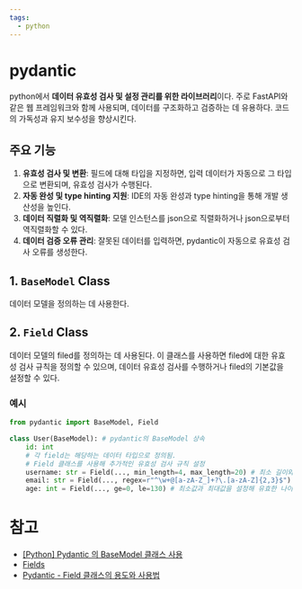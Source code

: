 ```yaml
---
tags:
  - python
---
```

# pydantic

python에서 **데이터 유효성 검사 및 설정 관리를 위한 라이브러리**이다.
주로 FastAPI와 같은 웹 프레임워크와 함께 사용되며, 데이터를 구조화하고 검증하는 데 유용하다.
코드의 가독성과 유지 보수성을 향상시킨다.

## 주요 기능

1. **유효성 검사 및 변환**: 필드에 대해 타입을 지정하면, 입력 데이터가 자동으로 그 타입으로 변환되며, 유효성 검사가 수행된다.
2. **자동 완성 및 type hinting 지원**: IDE의 자동 완성과 type hinting을 통해 개발 생산성을 높인다.
3. **데이터 직렬화 및 역직렬화**: 모델 인스턴스를 json으로 직렬화하거나 json으로부터 역직렬화할 수 있다.
4. **데이터 검증 오류 관리**: 잘못된 데이터를 입력하면, pydantic이 자동으로 유효성 검사 오류를 생성한다.
## 1. `BaseModel` Class

데이터 모델을 정의하는 데 사용한다.

## 2. `Field` Class

데이터 모델의 filed를 정의하는 데 사용된다.
이 클래스를 사용하면 filed에 대한 유효성 검사 규칙을 정의할 수 있으며, 데이터 유효성 검사를 수행하거나 filed의 기본값을 설정할 수 있다.

### 예시
``` python
from pydantic import BaseModel, Field

class User(BaseModel): # pydantic의 BaseModel 상속
    id: int
    # 각 field는 해당하는 데이터 타입으로 정의됨.
    # Field 클래스를 사용해 추가적인 유효성 검사 규칙 설정
    username: str = Field(..., min_length=4, max_length=20) # 최소 길이와 최대 길이 설정
    email: str = Field(..., regex=r"^\w+@[a-zA-Z_]+?\.[a-zA-Z]{2,3}$") # 정규 표현식 -> 이메일 형식의 유효성 검사
    age: int = Field(..., ge=0, le=130) # 최소값과 최대값을 설정해 유효한 나이 범위 지정
```
# 참고

* [[Python] Pydantic 의  BaseModel 클래스 사용](https://mobicon.tistory.com/627)
* [Fields](https://docs.pydantic.dev/latest/concepts/fields/)
* [Pydantic - Field 클래스의 용도와 사용법](https://light-tree.tistory.com/301)